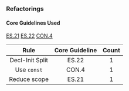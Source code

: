 ### Refactorings

#### Core Guidelines Used
[ES.21](https://isocpp.github.io/CppCoreGuidelines/CppCoreGuidelines.html#es21-dont-introduce-a-variable-or-constant-before-you-need-to-use-it)
[ES.22](https://isocpp.github.io/CppCoreGuidelines/CppCoreGuidelines#es22-dont-declare-a-variable-until-you-have-a-value-to-initialize-it-with)
[CON.4](https://isocpp.github.io/CppCoreGuidelines/CppCoreGuidelines#con4-use-const-to-define-objects-with-values-that-do-not-change-after-construction)

|Rule|Core Guideline|Count|
|:-:|:-:|:-:|
|Decl-Init Split|ES.22|1|
|Use `const`|CON.4|1|
|Reduce scope|ES.21|1|